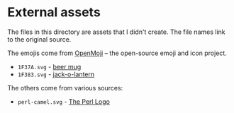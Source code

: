 # External assets

The files in this directory are assets that I didn't create.
The file names link to the original source.

The emojis come from [OpenMoji](https://openmoji.org/) – the open-source emoji and icon project.

* `1F37A.svg` - [beer mug](https://openmoji.org/library/emoji-1F37A/)
* `1F383.svg` - [jack-o-lantern](https://openmoji.org/library/emoji-1F383/)

The others come from various sources:

* `perl-camel.svg` - [The Perl Logo](https://github.com/metacpan/perl-assets)
